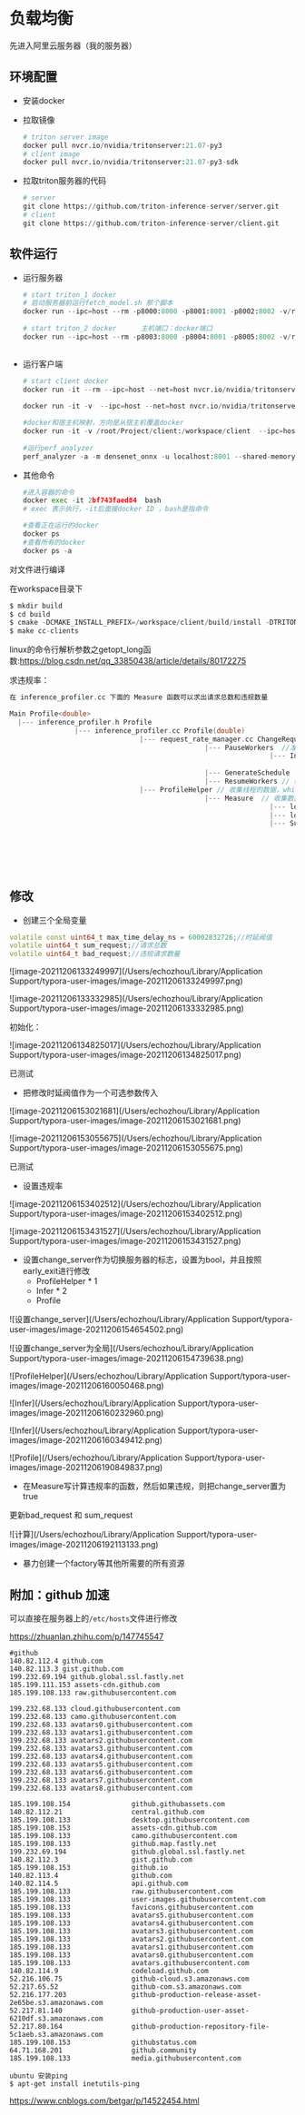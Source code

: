 # 负载均衡

先进入阿里云服务器（我的服务器）

## 环境配置

* 安装docker

* 拉取镜像

  ~~~python
  # triton server image
  docker pull nvcr.io/nvidia/tritonserver:21.07-py3
  # client image
  docker pull nvcr.io/nvidia/tritonserver:21.07-py3-sdk
  ~~~

* 拉取triton服务器的代码

  ~~~python
  # server
  git clone https://github.com/triton-inference-server/server.git
  # client
  git clone https://github.com/triton-inference-server/client.git
  ~~~



## 软件运行

* 运行服务器

  ~~~python
  # start triton_1 docker
  # 启动服务器前运行fetch_model.sh 那个脚本
  docker run --ipc=host --rm -p8000:8000 -p8001:8001 -p8002:8002 -v/root/Project/server/docs/examples/model_repository:/models nvcr.io/nvidia/tritonserver:21.07-py3 tritonserver --model-repository=/models
            
  # start triton_2 docker      主机端口：docker端口
  docker run --ipc=host --rm -p8003:8000 -p8004:8001 -p8005:8002 -v/root/Project/server/docs/examples/model_repository:/models nvcr.io/nvidia/tritonserver:21.07-py3 tritonserver --model-repository=/models
      
  
  ~~~

* 运行客户端

  ~~~python
  # start client docker
  docker run -it --rm --ipc=host --net=host nvcr.io/nvidia/tritonserver:21.07-py3-sdk
    
  docker run -it -v  --ipc=host --net=host nvcr.io/nvidia/tritonserver:21.07-py3-sdk
  
  #docker和宿主机映射，方向是从宿主机覆盖docker
  docker run -it -v /root/Project/client:/workspace/client  --ipc=host --net=host nvcr.io/nvidia/tritonserver:21.07-py3-sdk
    
  #运行perf_analyzer
  perf_analyzer -a -m densenet_onnx -u localhost:8001 --shared-memory system --request-distribution constant --request-rate-range 200  -i grpc -v
  ~~~

* 其他命令

  ~~~python
  #进入容器的命令
  docker exec -it 2bf743faed84  bash   
  # exec 表示执行，-it后面接docker ID ，bash是指命令
  
  #查看正在运行的docker
  docker ps
  #查看所有的docker
  docker ps -a
  ~~~



对文件进行编译

在workspace目录下

~~~python
$ mkdir build
$ cd build
$ cmake -DCMAKE_INSTALL_PREFIX=/workspace/client/build/install -DTRITON_ENABLE_CC_HTTP=ON -DTRITON_ENABLE_CC_GRPC=ON -DTRITON_ENABLE_PERF_ANALYZER=ON -DTRITON_ENABLE_PYTHON_HTTP=ON -DTRITON_ENABLE_PYTHON_GRPC=ON -DTRITON_ENABLE_JAVA_HTTP=ON -DTRITON_ENABLE_GPU=ON -DTRITON_ENABLE_EXAMPLES=ON -DTRITON_ENABLE_TESTS=ON ..
$ make cc-clients
~~~



linux的命令行解析参数之getopt_long函数:https://blog.csdn.net/qq_33850438/article/details/80172275



求违规率：

~~~c++
在 inference_profiler.cc 下面的 Measure 函数可以求出请求总数和违规数量
~~~

~~~c++
Main Profile<double>
  |--- inference_profiler.h Profile
  				|--- inference_profiler.cc Profile(double)
  								|--- request_rate_manager.cc ChangeRequestRate // 启动线程
  												|--- PauseWorkers  //准备工作，启动线程，线程内的函数暂时不会执行
  																|--- Infer  // 线程执行的函数，里面的Request方法放在了while循环
  																			|--- Request // 更新请求的开始时间等一些信息，发请求
  												|--- GenerateSchedule  // 创建一个schedule
  												|--- ResumeWorkers // 线程内部的函数开始执行
  								|--- ProfileHelper // 收集线程的数据，while循环执行Measure，打印中间输出
  												|--- Measure  // 收集数据，必须要间隔指定的时间才会执行，默认5s
  																|--- load_manager.cc GetAccumulatedClientStat  // 收集每一个线程的Stat数据
  																|--- load_manager.cc SwapTimestamps  // 收集每一个线程的时间戳数据
  																|--- Summarize
  																				|--- MeasurementTimestamp //计算valid_range
  																				|--- ValidLatencyMeasurement 
  																				//计算所有请求的返回时延，更新valid_sequence_count，delayed_request_count
  																				|--- SummarizeLatency // 如果empty会返回err
  
~~~





## 修改

* 创建三个全局变量

~~~c++
volatile const uint64_t max_time_delay_ns = 60002832726;//时延阀值
volatile uint64_t sum_request;//请求总数
volatile uint64_t bad_request;//违规请求数量
~~~

![image-20211206133249997](/Users/echozhou/Library/Application Support/typora-user-images/image-20211206133249997.png)

![image-20211206133332985](/Users/echozhou/Library/Application Support/typora-user-images/image-20211206133332985.png)

初始化：

![image-20211206134825017](/Users/echozhou/Library/Application Support/typora-user-images/image-20211206134825017.png)

已测试

* 把修改时延阀值作为一个可选参数传入 

![image-20211206153021681](/Users/echozhou/Library/Application Support/typora-user-images/image-20211206153021681.png)

![image-20211206153055675](/Users/echozhou/Library/Application Support/typora-user-images/image-20211206153055675.png)

已测试

* 设置违规率

![image-20211206153402512](/Users/echozhou/Library/Application Support/typora-user-images/image-20211206153402512.png)

![image-20211206153431527](/Users/echozhou/Library/Application Support/typora-user-images/image-20211206153431527.png)

* 设置change_server作为切换服务器的标志，设置为bool，并且按照early_exit进行修改
  * ProfileHelper * 1
  * Infer * 2
  * Profile 

![设置change_server](/Users/echozhou/Library/Application Support/typora-user-images/image-20211206154654502.png)

![设置change_server为全局](/Users/echozhou/Library/Application Support/typora-user-images/image-20211206154739638.png)

![ProfileHelper](/Users/echozhou/Library/Application Support/typora-user-images/image-20211206160050468.png)

![Infer](/Users/echozhou/Library/Application Support/typora-user-images/image-20211206160232960.png)

![Infer](/Users/echozhou/Library/Application Support/typora-user-images/image-20211206160349412.png)

![Profile](/Users/echozhou/Library/Application Support/typora-user-images/image-20211206190849837.png)

* 在Measure写计算违规率的函数，然后如果违规，则把change_server置为true

更新bad_request 和 sum_request

![计算](/Users/echozhou/Library/Application Support/typora-user-images/image-20211206192113133.png)

* 暴力创建一个factory等其他所需要的所有资源



## 附加：github 加速

可以直接在服务器上的`/etc/hosts`文件进行修改

https://zhuanlan.zhihu.com/p/147745547

~~~
#github
140.82.112.4 github.com
140.82.113.3 gist.github.com
199.232.69.194 github.global.ssl.fastly.net
185.199.111.153 assets-cdn.github.com
185.199.108.133 raw.githubusercontent.com

199.232.68.133 cloud.githubusercontent.com
199.232.68.133 camo.githubusercontent.com
199.232.68.133 avatars0.githubusercontent.com
199.232.68.133 avatars1.githubusercontent.com
199.232.68.133 avatars2.githubusercontent.com
199.232.68.133 avatars3.githubusercontent.com
199.232.68.133 avatars4.githubusercontent.com
199.232.68.133 avatars5.githubusercontent.com
199.232.68.133 avatars6.githubusercontent.com
199.232.68.133 avatars7.githubusercontent.com
199.232.68.133 avatars8.githubusercontent.com

185.199.108.154               github.githubassets.com
140.82.112.21                 central.github.com
185.199.108.133               desktop.githubusercontent.com
185.199.108.153               assets-cdn.github.com
185.199.108.133               camo.githubusercontent.com
185.199.108.133               github.map.fastly.net
199.232.69.194                github.global.ssl.fastly.net
140.82.112.3                  gist.github.com
185.199.108.153               github.io
140.82.113.4                  github.com
140.82.114.5                  api.github.com
185.199.108.133               raw.githubusercontent.com
185.199.108.133               user-images.githubusercontent.com
185.199.108.133               favicons.githubusercontent.com
185.199.108.133               avatars5.githubusercontent.com
185.199.108.133               avatars4.githubusercontent.com
185.199.108.133               avatars3.githubusercontent.com
185.199.108.133               avatars2.githubusercontent.com
185.199.108.133               avatars1.githubusercontent.com
185.199.108.133               avatars0.githubusercontent.com
185.199.108.133               avatars.githubusercontent.com
140.82.114.9                  codeload.github.com
52.216.106.75                 github-cloud.s3.amazonaws.com
52.217.65.52                  github-com.s3.amazonaws.com
52.216.177.203                github-production-release-asset-2e65be.s3.amazonaws.com
52.217.81.140                 github-production-user-asset-6210df.s3.amazonaws.com
52.217.80.164                 github-production-repository-file-5c1aeb.s3.amazonaws.com
185.199.108.153               githubstatus.com
64.71.168.201                 github.community
185.199.108.133               media.githubusercontent.com
~~~

~~~
ubuntu 安装ping
$ apt-get install inetutils-ping
~~~

https://www.cnblogs.com/betgar/p/14522454.html

